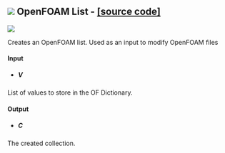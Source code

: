 ## ![](https://github.com/Eddy3D-Dev/Eddy3D/tree/dev/Documentation/Images/Icons/OpenFOAM_List.png) OpenFOAM List - [[source code]](https://github.com/Eddy3D-Dev/Eddy3D/tree/dev/OpenFOAM%20List.cs)

![](https://github.com/Eddy3D-Dev/Eddy3D/tree/dev/Documentation/Images/Components/OpenFOAM_List.png)

Creates an OpenFOAM list. Used as an input to modify OpenFOAM files

#### Input
* ##### V 
List of values to store in the OF Dictionary.

#### Output
* ##### C
The created collection.